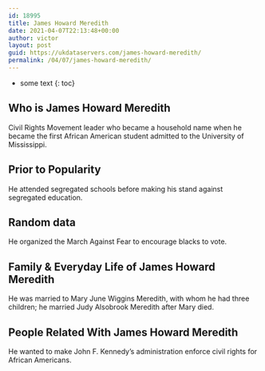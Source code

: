 ```yaml
---
id: 18995
title: James Howard Meredith
date: 2021-04-07T22:13:48+00:00
author: victor
layout: post
guid: https://ukdataservers.com/james-howard-meredith/
permalink: /04/07/james-howard-meredith/
---
```


* some text
{: toc}


## Who is James Howard Meredith



Civil Rights Movement leader who became a household name when he became the first African American student admitted to the University of Mississippi.

                
                
                
## Prior to Popularity



He attended segregated schools before making his stand against segregated education.

                
                
                
## Random data



He organized the March Against Fear to encourage blacks to vote.

                
                
                
## Family & Everyday Life of James Howard Meredith



He was married to Mary June Wiggins Meredith, with whom he had three children; he married Judy Alsobrook Meredith after Mary died.

                
                
                
## People Related With James Howard Meredith



He wanted to make John F. Kennedy&#8217;s administration enforce civil rights for African Americans.

                
              
            
          
          
          